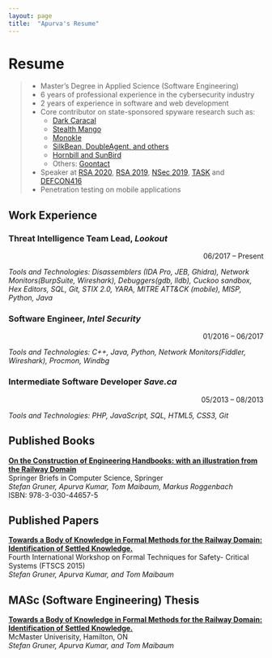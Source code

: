 ```yaml
---
layout: page
title:  "Apurva's Resume"
---
```


Resume
===============

> - Master’s Degree in Applied Science (Software Engineering)
> - 6 years of professional experience in the cybersecurity industry
> - 2 years of experience in software and web development
> - Core contributor on state-sponsored spyware research such as: 
> 	- [Dark Caracal](https://info.lookout.com/rs/051-ESQ-475/images/Lookout_Dark-Caracal_srr_20180118_us_v.1.0.pdf)
> 	- [Stealth Mango](https://info.lookout.com/rs/051-ESQ-475/images/lookout-stealth-mango-srr-us.pdf)
> 	- [Monokle](https://blog.lookout.com/monokle)
> 	- [SilkBean, DoubleAgent, and others](https://www.lookout.com/documents/threat-reports/us/lookout-uyghur-malware-tr-us.pdf)
> 	- [Hornbill and SunBird](https://blog.lookout.com/lookout-discovers-novel-confucius-apt-android-spyware-linked-to-india-pakistan-conflict)
> 	- Others: [Goontact](https://blog.lookout.com/lookout-discovers-new-spyware-goontact-used-by-sextortionists-for-blackmail)
> - Speaker at [RSA 2020](https://www.rsaconference.com/Library/presentation/USA/2020/monokle-mobile-surveillanceware-with-a-russian-connection), [RSA 2019](https://www.youtube.com/watch?v=3-7aozTBvIQ), [NSec 2019](https://www.youtube.com/watch?v=XruL9r8nvxs&t=1s), [TASK](https://task.to/2018/01/january-task-dark-caracal/) and [DEFCON416](https://www.meetup.com/DEFCON416/events/250792302/)
> - Penetration testing on mobile applications

Work Experience
---------------

### Threat Intelligence Team Lead, *Lookout*
<p align='right'>06/2017 &ndash; Present</p>

*Tools and Technologies: Disassemblers (IDA Pro, JEB, Ghidra), Network Monitors(BurpSuite, Wireshark), Debuggers(gdb, lldb), Cuckoo sandbox, Hex Editors, SQL, Git, STIX 2.0, YARA, MITRE ATT&CK (mobile), MISP, Python, Java*

### Software Engineer, *Intel Security*
<p align='right'>01/2016 &ndash; 06/2017</p>

*Tools and Technologies: C++, Java, Python, Network Monitors(Fiddler, Wireshark), Procmon, Windbg*


### Intermediate Software Developer *Save.ca*
<p align='right'>05/2013 &ndash; 08/2013</p>

*Tools and Technologies: PHP, JavaScript, SQL, HTML5, CSS3, Git*


Published Books
---------------
[**On the Construction of Engineering Handbooks: with an illustration from the Railway Domain**](https://www.springer.com/gp/book/9783030446475)\
Springer Briefs in Computer Science, Springer\
*Stefan Gruner, Apurva Kumar, Tom Maibaum, Markus Roggenbach*\
ISBN: 978-3-030-44657-5


Published Papers
---------------

[**Towards a Body of Knowledge in Formal Methods for the Railway Domain: Identification of Settled Knowledge.**](https://link.springer.com/chapter/10.1007/978-3-319-29510-7_5)\
Fourth International Workshop on Formal Techniques for Safety- Critical Systems (FTSCS 2015)\
*Stefan Gruner, Apurva Kumar, and Tom Maibaum*


MASc (Software Engineering) Thesis
---------------

[**Towards a Body of Knowledge in Formal Methods for the Railway Domain: Identification of Settled Knowledge.**](http://hdl.handle.net/11375/18416)\
McMaster Univerisity, Hamilton, ON\
*Stefan Gruner, Apurva Kumar, and Tom Maibaum*

